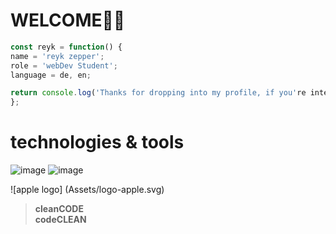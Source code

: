# WELCOME🙏🏻


```javascript
const reyk = function() {
name = 'reyk zepper';
role = 'webDev Student';
language = de, en;

return console.log('Thanks for dropping into my profile, if you're intersted....contact me!?'); 
};
```



# technologies & tools

![image](https://user-images.githubusercontent.com/117449040/214816959-ad4308c6-b9e8-4b77-a81b-05a1c399eeda.png)
![image](https://user-images.githubusercontent.com/117449040/214816848-9c6e27e5-f029-4a22-ac2d-30e7fd1c77ab.png)

![apple logo] (Assets/logo-apple.svg)


>__cleanCODE__  
>__codeCLEAN__


